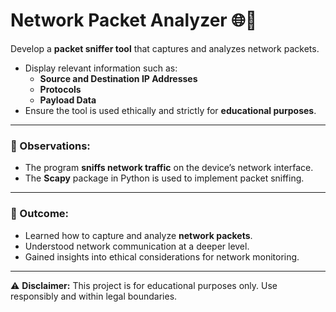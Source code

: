 # Network Packet Analyzer 🌐📡  

Develop a **packet sniffer tool** that captures and analyzes network packets.  
- Display relevant information such as:  
  - **Source and Destination IP Addresses**  
  - **Protocols**  
  - **Payload Data**  
- Ensure the tool is used ethically and strictly for **educational purposes**.  

---

### 📌 Observations:  

- The program **sniffs network traffic** on the device’s network interface.  
- The **Scapy** package in Python is used to implement packet sniffing.  

---

### 🎯 Outcome:  

- Learned how to capture and analyze **network packets**.  
- Understood network communication at a deeper level.  
- Gained insights into ethical considerations for network monitoring.  

---

⚠️ **Disclaimer:** This project is for educational purposes only. Use responsibly and within legal boundaries.  
